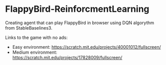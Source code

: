 # FlappyBird-ReinforcmentLearning
Creating agent that can play FlappyBird in browser using DQN algorythm from StableBaselines3.

Links to the game with no ads:
- Easy environment:   https://scratch.mit.edu/projects/40001012/fullscreen/
- Medium environment: https://scratch.mit.edu/projects/17828009/fullscreen/
